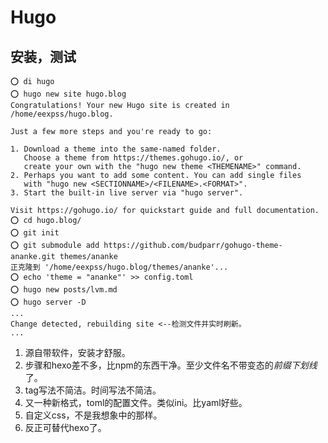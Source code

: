 # Hugo


## 安装，测试
```
⭕ di hugo
⭕ hugo new site hugo.blog
Congratulations! Your new Hugo site is created in /home/eexpss/hugo.blog.

Just a few more steps and you're ready to go:

1. Download a theme into the same-named folder.
   Choose a theme from https://themes.gohugo.io/, or
   create your own with the "hugo new theme <THEMENAME>" command.
2. Perhaps you want to add some content. You can add single files
   with "hugo new <SECTIONNAME>/<FILENAME>.<FORMAT>".
3. Start the built-in live server via "hugo server".

Visit https://gohugo.io/ for quickstart guide and full documentation.
⭕ cd hugo.blog/
⭕ git init
⭕ git submodule add https://github.com/budparr/gohugo-theme-ananke.git themes/ananke
正克隆到 '/home/eexpss/hugo.blog/themes/ananke'...
⭕ echo 'theme = "ananke"' >> config.toml
⭕ hugo new posts/lvm.md
⭕ hugo server -D
...
Change detected, rebuilding site <--检测文件并实时刷新。
...
```
1. 源自带软件，安装才舒服。
1. 步骤和hexo差不多，比npm的东西干净。至少文件名不带变态的*前缀下划线*了。
1. tag写法不简洁。时间写法不简洁。
1. 又一种新格式，toml的配置文件。类似ini。比yaml好些。
1. 自定义css，不是我想象中的那样。
1. 反正可替代hexo了。
